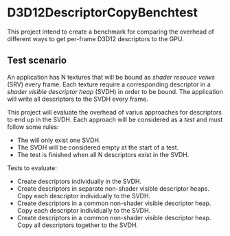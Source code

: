 # D3D12DescriptorCopyBenchtest
This project intend to create a benchmark for comparing the overhead of different ways to get per-frame D3D12 descriptors to the GPU.

## Test scenario
An application has N textures that will be bound as _shader resouce veiws_ (SRV) every frame. Each texture require a corresponding
descriptor in a _shader visible descriptor heap_ (SVDH) in order to be bound. The application will write all descriptors to the SVDH
every frame.

This project will evaluate the overhead of varius approaches for descriptors to end up in the SVDH. Each approach will be considered
as a _test_ and must follow some rules:
- The will only exist one SVDH.
- The SVDH will be considered empty at the start of a test.
- The test is finished when all N descriptors exist in the SVDH.

Tests to evaluate:
- Create descriptors individually in the SVDH.
- Create descriptors in separate non-shader visible descriptor heaps. Copy each descriptor individually to the SVDH. 
- Create descriptors in a common non-shader visible descriptor heap. Copy each descriptor individually to the SVDH. 
- Create descriptors in a common non-shader visible descriptor heap. Copy all descriptors together to the SVDH.
